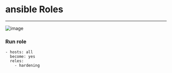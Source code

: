 # ansible Roles  
-------------------------------------
![image](https://github.com/rezaabedi1365/Devops/assets/117336743/66947d81-9aca-4f77-b79e-f2f487985aa0)

### Run role
```
- hosts: all
  become: yes
  reles:
    - hardening
